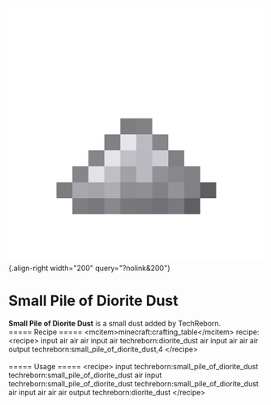 ![small_pile_of_diorite_dust.png](/media/mods/techreborn/small_pile_of_diorite_dust.png){.align-right width="200" query="?nolink&200"}

# Small Pile of Diorite Dust

**Small Pile of Diorite Dust** is a small dust added by TechReborn.\
===== Recipe ===== \<mcitem\>minecraft:crafting_table\</mcitem\> recipe:\
\<recipe\> input air air air input air techreborn:diorite_dust air input air air air output techreborn:small_pile_of_diorite_dust,4 \</recipe\>\
\
===== Usage ===== \<recipe\> input techreborn:small_pile_of_diorite_dust techreborn:small_pile_of_diorite_dust air input techreborn:small_pile_of_diorite_dust techreborn:small_pile_of_diorite_dust air input air air air output techreborn:diorite_dust \</recipe\>
